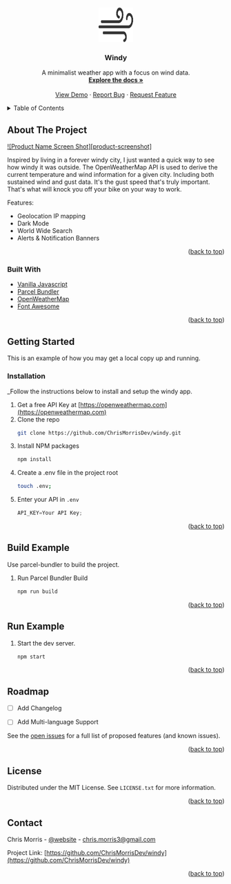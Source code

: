 <div id="top"></div>

<!-- PROJECT LOGO -->
<br />
<div align="center">
  <a href="https://github.com/ChrisMorrisDev/windy">
    <img src="src/img/logo.png" alt="Logo" width="80" height="80">
  </a>

  <h3 align="center">Windy</h3>

  <p align="center">
    A minimalist weather app with a focus on wind data.
    <br />
    <a href="hhttps://github.com/ChrisMorrisDev/windy"><strong>Explore the docs »</strong></a>
    <br />
    <br />
    <a href="https://github.com/ChrisMorrisDev/windy">View Demo</a>
    ·
    <a href="https://github.com/ChrisMorrisDev/windy/issues">Report Bug</a>
    ·
    <a href="https://github.com/ChrisMorrisDev/windy/issues">Request Feature</a>
  </p>
</div>



<!-- TABLE OF CONTENTS -->
<details>
  <summary>Table of Contents</summary>
  <ol>
    <li>
      <a href="#about-the-project">About The Project</a>
      <ul>
        <li><a href="#built-with">Built With</a></li>
      </ul>
    </li>
    <li>
      <a href="#getting-started">Getting Started</a>
      <ul>
        <li><a href="#installation">Installation</a></li>
        <li><a href="#build-example">Build Example</a></li>
        <li><a href="#run-example">Run Example</a></li>
      </ul>
    </li>
    <li><a href="#roadmap">Roadmap</a></li>
    <li><a href="#license">License</a></li>
    <li><a href="#contact">Contact</a></li>
  </ol>
</details>



<!-- ABOUT THE PROJECT -->
## About The Project

[![Product Name Screen Shot][product-screenshot]](https://example.com)

Inspired by living in a forever windy city, I just wanted a quick way to see how windy it was outside. The OpenWeatherMap API is used to derive the current temperature and wind information for a given city. Including both sustained wind and gust data. It's the gust speed that's truly important. That's what will knock you off your bike on your way to work.

Features:
* Geolocation IP mapping
* Dark Mode
* World Wide Search
* Alerts & Notification Banners

<p align="right">(<a href="#top">back to top</a>)</p>



### Built With

* [Vanilla Javascript](https://developer.mozilla.org/en-US/docs/Web/JavaScript)
* [Parcel Bundler](https://parceljs.org/)
* [OpenWeatherMap](https://openweathermap.com)
* [Font Awesome](https://fontawesome.com/)

<p align="right">(<a href="#top">back to top</a>)</p>



<!-- GETTING STARTED -->
## Getting Started

This is an example of how you may get a local copy up and running.


### Installation

_Follow the instructions below to install and setup the windy app.

1. Get a free API Key at [https://openweathermap.com](https://openweathermap.com)
2. Clone the repo
   ```sh
   git clone https://github.com/ChrisMorrisDev/windy.git
   ```
3. Install NPM packages
   ```sh
   npm install
   ```
4. Create a .env file in the project root
   ```sh
   touch .env;
   ```
5. Enter your API in `.env`
   ```js
   API_KEY=Your API Key;
   ```

<p align="right">(<a href="#top">back to top</a>)</p>



<!-- BUILD EXAMPLE -->
## Build Example

Use parcel-bundler to build the project.

1. Run Parcel Bundler Build
   ```sh
   npm run build
   ```


<p align="right">(<a href="#top">back to top</a>)</p>



<!-- RUN EXAMPLE -->
## Run Example

1. Start the dev server.
   ```sh
   npm start
   ```


<p align="right">(<a href="#top">back to top</a>)</p>


<!-- ROADMAP -->
## Roadmap

- [ ] Add Changelog
- [ ] Add Multi-language Support


See the [open issues](https://github.com/ChrisMorrisDev/windy/issues) for a full list of proposed features (and known issues).

<p align="right">(<a href="#top">back to top</a>)</p>



<!-- LICENSE -->
## License

Distributed under the MIT License. See `LICENSE.txt` for more information.

<p align="right">(<a href="#top">back to top</a>)</p>



<!-- CONTACT -->
## Contact

Chris Morris - [@website](https://chris-morris.net) - chris.morris3@gmail.com

Project Link: [https://github.com/ChrisMorrisDev/windy](https://github.com/ChrisMorrisDev/windy)

<p align="right">(<a href="#top">back to top</a>)</p>
